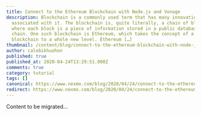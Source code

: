 ```yaml
---
title: Connect to the Ethereum Blockchain with Node.js and Vonage
description: Blockchain is a commonly used term that has many innovations
  associated with it. The blockchain is, quite literally, a chain of blocks,
  where each block is a piece of information stored in a public database, the
  chain. One such blockchain is Ethereum, which takes the concept of a
  blockchain to a whole new level. Ethereum […]
thumbnail: /content/blog/connect-to-the-ethereum-blockchain-with-node-js-and-vonage-dr/Blog_Blockchain-Event_1200x600.png
author: calebikhuohon
published: true
published_at: 2020-04-24T13:29:51.000Z
comments: true
category: tutorial
tags: []
canonical: https://www.nexmo.com/blog/2020/04/24/connect-to-the-ethereum-blockchain-with-node-js-and-vonage-dr
redirect: https://www.nexmo.com/blog/2020/04/24/connect-to-the-ethereum-blockchain-with-node-js-and-vonage-dr
---
```


Content to be migrated...
